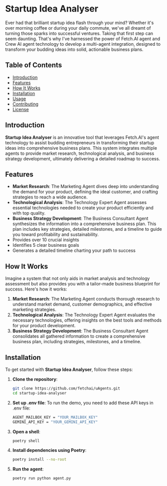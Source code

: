 # Startup Idea Analyser

Ever had that brilliant startup idea flash through your mind? Whether it's over morning coffee or during your daily commute, we've all dreamt of turning those sparks into successful ventures. Taking that first step can seem daunting. That's why I've harnessed the power of Fetch.AI agent and Crew AI agent technology to develop a multi-agent integration, designed to transform your budding ideas into solid, actionable business plans.

## Table of Contents

- [Introduction](#introduction)
- [Features](#features)
- [How It Works](#how-it-works)
- [Installation](#installation)
- [Usage](#usage)
- [Contributing](#contributing)
- [License](#license)

## Introduction

**Startup Idea Analyser** is an innovative tool that leverages Fetch.AI's agent technology to assist budding entrepreneurs in transforming their startup ideas into comprehensive business plans. This system integrates multiple agents to provide market research, technological analysis, and business strategy development, ultimately delivering a detailed roadmap to success.

## Features

- **Market Research**: The Marketing Agent dives deep into understanding the demand for your product, defining the ideal customer, and crafting strategies to reach a wide audience.
- **Technological Analysis**: The Technology Expert Agent assesses essential technologies needed to create your product efficiently and with top quality.
- **Business Strategy Development**: The Business Consultant Agent synthesizes the information into a comprehensive business plan. This plan includes key strategies, detailed milestones, and a timeline to guide you toward profitability and sustainability.
- Provides over 10 crucial insights
- Identifies 5 clear business goals
- Generates a detailed timeline charting your path to success

## How It Works

Imagine a system that not only aids in market analysis and technology assessment but also provides you with a tailor-made business blueprint for success. Here's how it works:

1. **Market Research**: The Marketing Agent conducts thorough research to understand market demand, customer demographics, and effective marketing strategies.
2. **Technological Analysis**: The Technology Expert Agent evaluates the necessary technologies, offering insights on the best tools and methods for your product development.
3. **Business Strategy Development**: The Business Consultant Agent consolidates all gathered information to create a comprehensive business plan, including strategies, milestones, and a timeline.

## Installation

To get started with **Startup Idea Analyser**, follow these steps:

1. **Clone the repository**:
   ```bash
   git clone https://github.com/fetchai/uAgents.git
   cd startup-idea-analyser

2. **Set up .env file**:
   To run the demo, you need to add these API keys in .env file:
   ```bash
   AGENT_MAILBOX_KEY = "YOUR_MAILBOX_KEY"
   GEMINI_API_KEY = "YOUR_GEMINI_API_KEY"

3. **Open a shell**:
   ```bash
   poetry shell

4. **Install dependencies using Poetry**:
   ```bash
   poetry install --no-root

5. **Run the agent**:
   ```bash
   poetry run python agent.py

